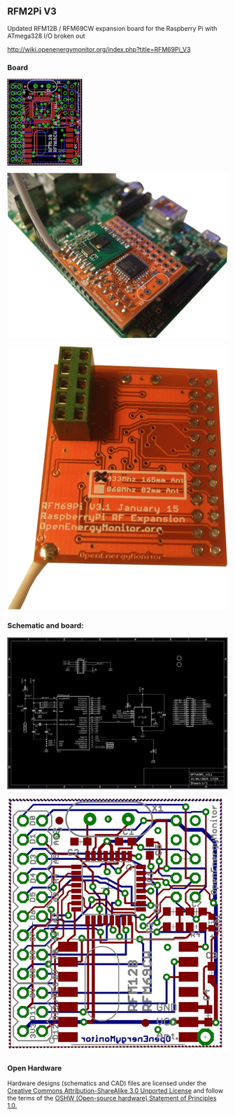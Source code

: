 ## RFM2Pi V3

Updated RFM12B / RFM69CW expansion board for the Raspberry Pi with ATmega328 I/O broken out

http://wiki.openenergymonitor.org/index.php?title=RFM69Pi_V3

### Board

![RFm69PiV3.1_sch.png](RFm69PiV3.1_brd.png)

![RFM69Pi_RasPi.JPG](RFM69Pi_RasPi.JPG)

![RFM12Pi_V3.1_bottom.JPG](RFM12Pi_V3.1_bottom.JPG)


### Schematic and board: 


![RFm69PiV3.1_sch.png](RFm69PiV3.1_sch.png)

![RFm69PiV3.1_brd.jpg](RFm69PiV3.1_brd.jpg)


### Open Hardware

Hardware designs (schematics and CAD) files are licensed under the [Creative Commons Attribution-ShareAlike 3.0 Unported License](http://creativecommons.org/licenses/by-sa/3.0/) and follow the terms of the [OSHW (Open-source hardware) Statement of Principles 1.0.](http://freedomdefined.org/OSHW)
